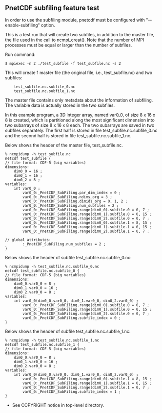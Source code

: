 ## PnetCDF subfiling feature test

In order to use the subfiling module, pnetcdf must be configured with
"--enable-subfiling" option.

This is a test run that will create two subfiles, in addition to the master
file, the file used in the call to ncmpi_creat(). Note that the number of MPI
processes must be equal or larger than the number of subfiles.

Run command:
```
$ mpiexec -n 2 ./test_subfile -f test_subfile.nc -s 2
```

This will create 1 master file (the original file, i.e., test_subfile.nc) and
two subfiles:
```
    test_subfile.nc.subfile_0.nc
    test_subfile.nc.subfile_1.nc
```
The master file contains only metadata about the information of subfiling. The
variable data is actually stored in the two subfiles.

In this example program, a 3D integer array, named var0_0, of size 8 x 16 x 8
is created, which is partitioned along the most significant dimension into two
subarrays of size 8 x 16 x 8 each. The two subarrays are saved in two subfiles
separately. The first half is stored in file test_subfile.nc.subfile_0.nc and
the second half is stored in file test_subfile.nc.subfile_1.nc.

Below shows the header of the master file, test_subfile.nc.
```
% ncmpidump -h test_subfile.nc
netcdf test_subfile {
// file format: CDF-5 (big variables)
dimensions:
	dim0_0 = 16 ;
	dim0_1 = 16 ;
	dim0_2 = 8 ;
variables:
	int var0_0 ;
		var0_0:_PnetCDF_SubFiling.par_dim_index = 0 ;
		var0_0:_PnetCDF_SubFiling.ndims_org = 3 ;
		var0_0:_PnetCDF_SubFiling.dimids_org = 0, 1, 2 ;
		var0_0:_PnetCDF_SubFiling.num_subfiles = 2 ;
		var0_0:_PnetCDF_SubFiling.range(dim0_0).subfile.0 = 0, 7 ;
		var0_0:_PnetCDF_SubFiling.range(dim0_1).subfile.0 = 0, 15 ;
		var0_0:_PnetCDF_SubFiling.range(dim0_2).subfile.0 = 0, 7 ;
		var0_0:_PnetCDF_SubFiling.range(dim0_0).subfile.1 = 8, 15 ;
		var0_0:_PnetCDF_SubFiling.range(dim0_1).subfile.1 = 0, 15 ;
		var0_0:_PnetCDF_SubFiling.range(dim0_2).subfile.1 = 0, 7 ;

// global attributes:
		:_PnetCDF_SubFiling.num_subfiles = 2 ;
}
```

Below shows the header of subfile test_subfile.nc.subfile_0.nc:
```
% ncmpidump -h test_subfile.nc.subfile_0.nc
netcdf test_subfile.nc.subfile_0 {
// file format: CDF-5 (big variables)
dimensions:
	dim0_0.var0_0 = 8 ;
	dim0_1.var0_0 = 16 ;
	dim0_2.var0_0 = 8 ;
variables:
	int var0_0(dim0_0.var0_0, dim0_1.var0_0, dim0_2.var0_0) ;
		var0_0:_PnetCDF_SubFiling.range(dim0_0).subfile.0 = 0, 7 ;
		var0_0:_PnetCDF_SubFiling.range(dim0_1).subfile.0 = 0, 15 ;
		var0_0:_PnetCDF_SubFiling.range(dim0_2).subfile.0 = 0, 7 ;
		var0_0:_PnetCDF_SubFiling.subfile_index = 0 ;
}
```

Below shows the header of subfile test_subfile.nc.subfile_1.nc:
```
% ncmpidump -h test_subfile.nc.subfile_1.nc
netcdf test_subfile.nc.subfile_1 {
// file format: CDF-5 (big variables)
dimensions:
	dim0_0.var0_0 = 8 ;
	dim0_1.var0_0 = 16 ;
	dim0_2.var0_0 = 8 ;
variables:
	int var0_0(dim0_0.var0_0, dim0_1.var0_0, dim0_2.var0_0) ;
		var0_0:_PnetCDF_SubFiling.range(dim0_0).subfile.1 = 8, 15 ;
		var0_0:_PnetCDF_SubFiling.range(dim0_1).subfile.1 = 0, 15 ;
		var0_0:_PnetCDF_SubFiling.range(dim0_2).subfile.1 = 0, 7 ;
		var0_0:_PnetCDF_SubFiling.subfile_index = 1 ;
}
```

* See COPYRIGHT notice in top-level directory.
